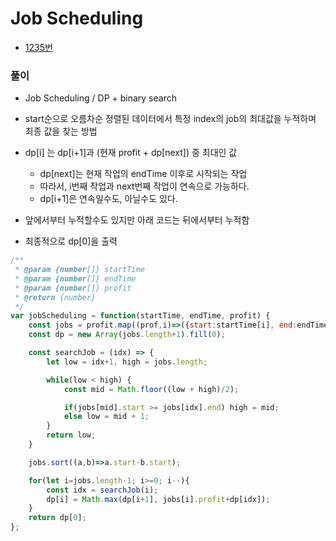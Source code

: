 # Job Scheduling
 - [1235번](https://leetcode.com/problems/maximum-profit-in-job-scheduling/)


### 풀이
  - Job Scheduling / DP + binary search
  - start순으로 오름차순 정렬된 데이터에서 특정 index의 job의 최대값을 누적하며 최종 값을 찾는 방법
  - dp[i] 는 dp[i+1]과 (현재 profit + dp[next]) 중 최대인 값
    - dp[next]는 현재 작업의 endTime 이후로 시작되는 작업
    - 따라서, i번째 작업과 next번째 작업이 연속으로 가능하다.
    - dp[i+1]은 연속일수도, 아닐수도 있다.
  
  - 앞에서부터 누적할수도 있지만 아래 코드는 뒤에서부터 누적함
  - 최종적으로 dp[0]을 출력

  ```javascript
  /**
   * @param {number[]} startTime
   * @param {number[]} endTime
   * @param {number[]} profit
   * @return {number}
   */
  var jobScheduling = function(startTime, endTime, profit) {
      const jobs = profit.map((prof,i)=>({start:startTime[i], end:endTime[i], profit:prof}));
      const dp = new Array(jobs.length+1).fill(0); 

      const searchJob = (idx) => {
          let low = idx+1, high = jobs.length;

          while(low < high) {
              const mid = Math.floor((low + high)/2);

              if(jobs[mid].start >= jobs[idx].end) high = mid;
              else low = mid + 1;
          }
          return low;
      }

      jobs.sort((a,b)=>a.start-b.start);

      for(let i=jobs.length-1; i>=0; i--){
          const idx = searchJob(i);      
          dp[i] = Math.max(dp[i+1], jobs[i].profit+dp[idx]);
      }
      return dp[0];
  };

  ```